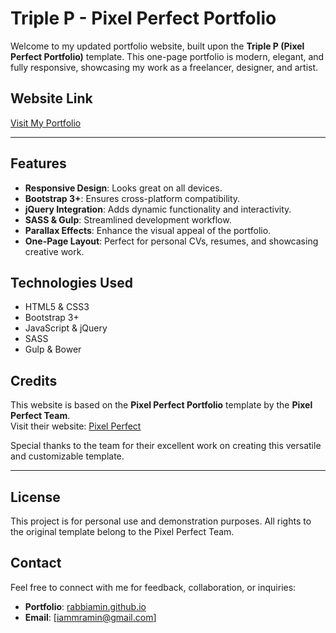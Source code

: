 # Triple P - Pixel Perfect Portfolio

Welcome to my updated portfolio website, built upon the **Triple P (Pixel Perfect Portfolio)** template. This one-page portfolio is modern, elegant, and fully responsive, showcasing my work as a freelancer, designer, and artist.

## Website Link
[Visit My Portfolio](https://rabbiamin.github.io)

---

## Features
- **Responsive Design**: Looks great on all devices.
- **Bootstrap 3+**: Ensures cross-platform compatibility.
- **jQuery Integration**: Adds dynamic functionality and interactivity.
- **SASS & Gulp**: Streamlined development workflow.
- **Parallax Effects**: Enhance the visual appeal of the portfolio.
- **One-Page Layout**: Perfect for personal CVs, resumes, and showcasing creative work.

## Technologies Used
- HTML5 & CSS3
- Bootstrap 3+
- JavaScript & jQuery
- SASS
- Gulp & Bower

## Credits
This website is based on the **Pixel Perfect Portfolio** template by the **Pixel Perfect Team**.  
Visit their website: [Pixel Perfect](http://pixelperfect.mk/)

Special thanks to the team for their excellent work on creating this versatile and customizable template.

---

## License
This project is for personal use and demonstration purposes. All rights to the original template belong to the Pixel Perfect Team.

## Contact
Feel free to connect with me for feedback, collaboration, or inquiries:
- **Portfolio**: [rabbiamin.github.io](https://rabbiamin.github.io)
- **Email**: [iammramin@gmail.com] 
